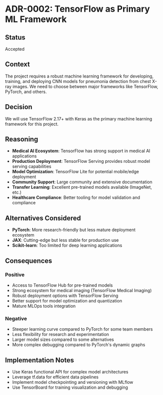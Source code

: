 # ADR-0002: TensorFlow as Primary ML Framework

## Status
Accepted

## Context
The project requires a robust machine learning framework for developing, training, and deploying CNN models for pneumonia detection from chest X-ray images. We need to choose between major frameworks like TensorFlow, PyTorch, and others.

## Decision
We will use TensorFlow 2.17+ with Keras as the primary machine learning framework for this project.

## Reasoning
- **Medical AI Ecosystem**: TensorFlow has strong support in medical AI applications
- **Production Deployment**: TensorFlow Serving provides robust model serving capabilities
- **Model Optimization**: TensorFlow Lite for potential mobile/edge deployment
- **Community Support**: Large community and extensive documentation
- **Transfer Learning**: Excellent pre-trained models available (ImageNet, etc.)
- **Healthcare Compliance**: Better tooling for model validation and compliance

## Alternatives Considered
- **PyTorch**: More research-friendly but less mature deployment ecosystem
- **JAX**: Cutting-edge but less stable for production use
- **Scikit-learn**: Too limited for deep learning applications

## Consequences

### Positive
- Access to TensorFlow Hub for pre-trained models
- Strong ecosystem for medical imaging (TensorFlow Medical Imaging)
- Robust deployment options with TensorFlow Serving
- Better support for model optimization and quantization
- Mature MLOps tools integration

### Negative
- Steeper learning curve compared to PyTorch for some team members
- Less flexibility for research and experimentation
- Larger model sizes compared to some alternatives
- More complex debugging compared to PyTorch's dynamic graphs

## Implementation Notes
- Use Keras functional API for complex model architectures
- Leverage tf.data for efficient data pipelines
- Implement model checkpointing and versioning with MLflow
- Use TensorBoard for training visualization and debugging